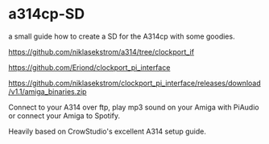 # a314cp-SD
a small guide how to create a SD for the A314cp with some goodies.

https://github.com/niklasekstrom/a314/tree/clockport_if

https://github.com/Eriond/clockport_pi_interface

https://github.com/niklasekstrom/clockport_pi_interface/releases/download/v1.1/amiga_binaries.zip


Connect to your A314 over ftp, play mp3 sound on your Amiga with PiAudio or connect your Amiga to Spotify.

Heavily based on CrowStudio's excellent A314 setup guide.
